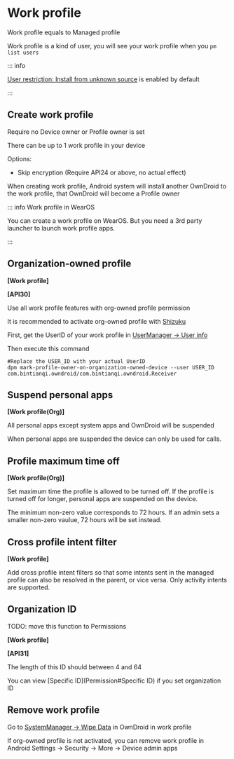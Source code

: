 # Work profile

Work profile equals to Managed profile

Work profile is a kind of user, you will see your work profile when you `pm list users`

::: info

[User restriction: Install from unknown source](UserRestriction#Application) is enabled by default

:::

<h2 id="CreateWorkProfile">Create work profile</h2>

Require no Device owner or Profile owner is set

There can be up to 1 work profile in your device

Options:

- Skip encryption (Require API24 or above, no actual effect)

When creating work profile, Android system will install another OwnDroid to the work profile, that OwnDroid will become a Profile owner

::: info Work profile in WearOS

You can create a work profile on WearOS. But you need a 3rd party launcher to launch work profile apps.

:::

<h2 id="OrgOwnedProfile">Organization-owned profile</h2>

**[Work profile]**

**[API30]**

Use all work profile features with org-owned profile permission

It is recommended to activate org-owned profile with [Shizuku](Permission#Shizuku)

First, get the UserID of your work profile in [UserManager -> User info](UserManager#UserInfo)

Then execute this command

```shell
#Replace the USER_ID with your actual UserID
dpm mark-profile-owner-on-organization-owned-device --user USER_ID com.bintianqi.owndroid/com.bintianqi.owndroid.Receiver
```

## Suspend personal apps

**[Work profile(Org)]**

All personal apps except system apps and OwnDroid will be suspended

When personal apps are suspended the device can only be used for calls.

## Profile maximum time off

**[Work profile(Org)]**

Set maximum time the profile is allowed to be turned off. If the profile is turned off for longer, personal apps are suspended on the device.

The minimum non-zero value corresponds to 72 hours. If an admin sets a smaller non-zero vaulue, 72 hours will be set instead.

## Cross profile intent filter

**[Work profile]**

Add cross profile intent filters so that some intents sent in the managed profile can also be resolved in the parent, or vice versa. Only activity intents are supported.

<h2 id="OrgID">Organization ID</h2>

TODO: move this function to Permissions

**[Work profile]**

**[API31]**

The length of this ID should between 4 and 64

You can view [Specific ID](Permission#Specific ID) if you set organization ID

<h2 id="RemoveWorkProfile">Remove work profile</h2>

Go to [SystemManager -> Wipe Data](SystemManager#WipeData) in OwnDroid in work profile

If org-owned profile is not activated, you can remove work profile in Android Settings -> Security -> More -> Device admin apps

